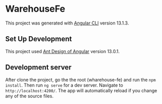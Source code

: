 # WarehouseFe

This project was generated with [Angular CLI](https://github.com/angular/angular-cli) version 13.1.3.

## Set Up Development
This project used [Ant Design of Angular](https://ng.ant.design/docs/introduce/en) version 13.0.1.

## Development server

After clone the project, go the the root (wharehouse-fe) and run the `npm install`. Then 
run `ng serve` for a dev server. Navigate to `http://localhost:4200/`. The app will automatically reload if you change any of the source files.
